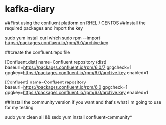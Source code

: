 # kafka-diary
##First using the confluent platform on RHEL / CENTOS 
##Install the required packages and import the key

sudo yum install curl which
sudo rpm --import https://packages.confluent.io/rpm/6.0/archive.key

##create the confluent.repo file 

[Confluent.dist]
name=Confluent repository (dist)
baseurl=https://packages.confluent.io/rpm/6.0/7
gpgcheck=1
gpgkey=https://packages.confluent.io/rpm/6.0/archive.key
enabled=1

[Confluent]
name=Confluent repository
baseurl=https://packages.confluent.io/rpm/6.0
gpgcheck=1
gpgkey=https://packages.confluent.io/rpm/6.0/archive.key
enabled=1

##Install the community version if you want and that's what i m going to use for my testing

sudo yum clean all &&  sudo yum install confluent-community*
